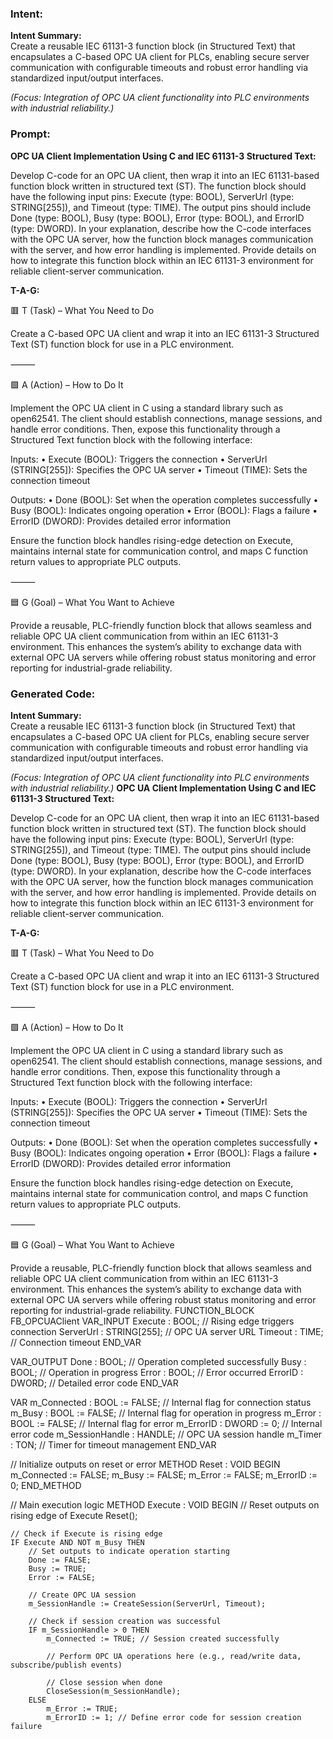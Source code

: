 ### Intent:
**Intent Summary:**  
Create a reusable IEC 61131-3 function block (in Structured Text) that encapsulates a C-based OPC UA client for PLCs, enabling secure server communication with configurable timeouts and robust error handling via standardized input/output interfaces.  

*(Focus: Integration of OPC UA client functionality into PLC environments with industrial reliability.)*

### Prompt:
**OPC UA Client Implementation Using C and IEC 61131-3 Structured Text:**

Develop C-code for an OPC UA client, then wrap it into an IEC 61131-based function block written in structured text (ST). The function block should have the following input pins: Execute (type: BOOL), ServerUrl (type: STRING[255]), and Timeout (type: TIME). The output pins should include Done (type: BOOL), Busy (type: BOOL), Error (type: BOOL), and ErrorID (type: DWORD). In your explanation, describe how the C-code interfaces with the OPC UA server, how the function block manages communication with the server, and how error handling is implemented. Provide details on how to integrate this function block within an IEC 61131-3 environment for reliable client-server communication.

**T-A-G:**

🟥 T (Task) – What You Need to Do

Create a C-based OPC UA client and wrap it into an IEC 61131-3 Structured Text (ST) function block for use in a PLC environment.

⸻

🟩 A (Action) – How to Do It

Implement the OPC UA client in C using a standard library such as open62541. The client should establish connections, manage sessions, and handle error conditions. Then, expose this functionality through a Structured Text function block with the following interface:

Inputs:
	•	Execute (BOOL): Triggers the connection
	•	ServerUrl (STRING[255]): Specifies the OPC UA server
	•	Timeout (TIME): Sets the connection timeout

Outputs:
	•	Done (BOOL): Set when the operation completes successfully
	•	Busy (BOOL): Indicates ongoing operation
	•	Error (BOOL): Flags a failure
	•	ErrorID (DWORD): Provides detailed error information

Ensure the function block handles rising-edge detection on Execute, maintains internal state for communication control, and maps C function return values to appropriate PLC outputs.

⸻

🟦 G (Goal) – What You Want to Achieve

Provide a reusable, PLC-friendly function block that allows seamless and reliable OPC UA client communication from within an IEC 61131-3 environment. This enhances the system’s ability to exchange data with external OPC UA servers while offering robust status monitoring and error reporting for industrial-grade reliability.

### Generated Code:
**Intent Summary:**  
Create a reusable IEC 61131-3 function block (in Structured Text) that encapsulates a C-based OPC UA client for PLCs, enabling secure server communication with configurable timeouts and robust error handling via standardized input/output interfaces.  

*(Focus: Integration of OPC UA client functionality into PLC environments with industrial reliability.)*
**OPC UA Client Implementation Using C and IEC 61131-3 Structured Text:**

Develop C-code for an OPC UA client, then wrap it into an IEC 61131-based function block written in structured text (ST). The function block should have the following input pins: Execute (type: BOOL), ServerUrl (type: STRING[255]), and Timeout (type: TIME). The output pins should include Done (type: BOOL), Busy (type: BOOL), Error (type: BOOL), and ErrorID (type: DWORD). In your explanation, describe how the C-code interfaces with the OPC UA server, how the function block manages communication with the server, and how error handling is implemented. Provide details on how to integrate this function block within an IEC 61131-3 environment for reliable client-server communication.

**T-A-G:**

🟥 T (Task) – What You Need to Do

Create a C-based OPC UA client and wrap it into an IEC 61131-3 Structured Text (ST) function block for use in a PLC environment.

⸻

🟩 A (Action) – How to Do It

Implement the OPC UA client in C using a standard library such as open62541. The client should establish connections, manage sessions, and handle error conditions. Then, expose this functionality through a Structured Text function block with the following interface:

Inputs:
	•	Execute (BOOL): Triggers the connection
	•	ServerUrl (STRING[255]): Specifies the OPC UA server
	•	Timeout (TIME): Sets the connection timeout

Outputs:
	•	Done (BOOL): Set when the operation completes successfully
	•	Busy (BOOL): Indicates ongoing operation
	•	Error (BOOL): Flags a failure
	•	ErrorID (DWORD): Provides detailed error information

Ensure the function block handles rising-edge detection on Execute, maintains internal state for communication control, and maps C function return values to appropriate PLC outputs.

⸻

🟦 G (Goal) – What You Want to Achieve

Provide a reusable, PLC-friendly function block that allows seamless and reliable OPC UA client communication from within an IEC 61131-3 environment. This enhances the system’s ability to exchange data with external OPC UA servers while offering robust status monitoring and error reporting for industrial-grade reliability.
FUNCTION_BLOCK FB_OPCUAClient
VAR_INPUT
    Execute : BOOL; // Rising edge triggers connection
    ServerUrl : STRING[255]; // OPC UA server URL
    Timeout : TIME; // Connection timeout
END_VAR

VAR_OUTPUT
    Done : BOOL; // Operation completed successfully
    Busy : BOOL; // Operation in progress
    Error : BOOL; // Error occurred
    ErrorID : DWORD; // Detailed error code
END_VAR

VAR
    m_Connected : BOOL := FALSE; // Internal flag for connection status
    m_Busy : BOOL := FALSE; // Internal flag for operation in progress
    m_Error : BOOL := FALSE; // Internal flag for error
    m_ErrorID : DWORD := 0; // Internal error code
    m_SessionHandle : HANDLE; // OPC UA session handle
    m_Timer : TON; // Timer for timeout management
END_VAR

// Initialize outputs on reset or error
METHOD Reset : VOID
BEGIN
    m_Connected := FALSE;
    m_Busy := FALSE;
    m_Error := FALSE;
    m_ErrorID := 0;
END_METHOD

// Main execution logic
METHOD Execute : VOID
BEGIN
    // Reset outputs on rising edge of Execute
    Reset();

    // Check if Execute is rising edge
    IF Execute AND NOT m_Busy THEN
        // Set outputs to indicate operation starting
        Done := FALSE;
        Busy := TRUE;
        Error := FALSE;

        // Create OPC UA session
        m_SessionHandle := CreateSession(ServerUrl, Timeout);

        // Check if session creation was successful
        IF m_SessionHandle > 0 THEN
            m_Connected := TRUE; // Session created successfully

            // Perform OPC UA operations here (e.g., read/write data, subscribe/publish events)

            // Close session when done
            CloseSession(m_SessionHandle);
        ELSE
            m_Error := TRUE;
            m_ErrorID := 1; // Define error code for session creation failure
